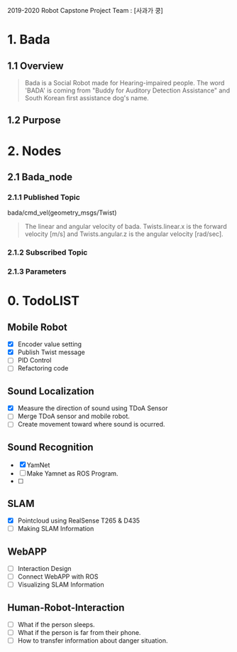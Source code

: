 2019-2020 Robot Capstone Project Team : [사과가 쿵]


# 1. Bada
## 1.1 Overview

>Bada is a Social Robot made for Hearing-impaired people.
The word 'BADA' is coming from "Buddy for Auditory Detection Assistance" and South Korean first assistance dog's name.

## 1.2 Purpose

# 2. Nodes

## 2.1 Bada_node

### 2.1.1 Published Topic

bada/cmd_vel(geometry_msgs/Twist)

> The linear and angular velocity of bada. Twists.linear.x is the forward velocity [m/s] and Twists.angular.z is the angular velocity [rad/sec]. 

### 2.1.2 Subscribed Topic

### 2.1.3 Parameters


# 0. TodoLIST

## Mobile Robot 
 - [x] Encoder value setting
 - [x] Publish Twist message
 - [ ] PID Control
 - [ ] Refactoring code
 
## Sound Localization
 - [x] Measure the direction of sound using TDoA Sensor
 - [ ] Merge TDoA sensor and mobile robot.
 - [ ] Create movement toward where sound is ocurred.
 
## Sound Recognition
 - [x] YamNet 
 - [ ] Make Yamnet as ROS Program.
 - [ ] 
 
## SLAM 
 - [x] Pointcloud using RealSense T265 & D435 
 - [ ] Making SLAM Information

## WebAPP
 - [ ] Interaction Design
 - [ ] Connect WebAPP with ROS 
 - [ ] Visualizing SLAM Information
 
 ## Human-Robot-Interaction
 - [ ] What if the person sleeps.
 - [ ] What if the person is far from their phone.
 - [ ] How to transfer information about danger situation.
